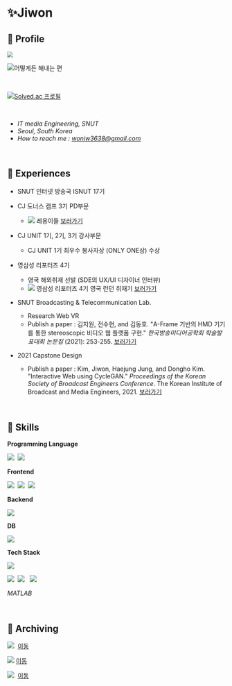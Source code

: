 # ✨Jiwon

## 🔹 Profile

<img src="https://postfiles.pstatic.net/MjAyMjA4MjhfMTIy/MDAxNjYxNjk0MjQ5MzIx.sxW_Kp3HYXp1pyBHEUVrObyTfFRXBgGPpxFjWjD_FjAg.bRi8kfDut47nWpn2tz8WGQfTOc-KILHrtS8LMMxAELIg.PNG.wonjw3638/1.PNG?type=w773" style="zoom:80%;" />

<br>

![어떻게든 해내는 편](https://postfiles.pstatic.net/MjAyMjA4MjBfMTI2/MDAxNjYwOTk2Mzk1MTA4.TumoGYCoZw5FbMdCUmIJVQHMwW3zxomyVsHDQLyCeQsg.kcRE9lTIN5n1FdmDohbUmleruCKio9ZiUiVHmJppFYkg.JPEG.wonjw3638/BOJ.jpg?type=w773)

<br>

[![Solved.ac
프로필](http://mazassumnida.wtf/api/v2/generate_badge?boj=won_k)](https://solved.ac/won_k)

<br>

- *IT media Engineering, SNUT*
- *Seoul, South Korea*
- *How to reach me : wonjw3638@gmail.com* 

<br>

## 🔹 Experiences

- SNUT 인터넷 방송국 ISNUT 17기
- CJ 도너스 캠프 3기 PD부문
  - <img src="https://img.shields.io/badge/YouTube-FF0000?style=flat&logo=YouTube&logoColor=white"/> 레용이들 [보러가기](https://www.youtube.com/channel/UCMNLf8IiWvRD65bWwZRAESA)

- CJ UNIT 1기, 2기, 3기 강사부문
  - CJ UNIT 1기 최우수 봉사자상 (ONLY ONE상) 수상

- 영삼성 리포터즈 4기
  - 영국 해외취재 선발 (SDE의 UX/UI 디자이너 인터뷰)
  - <img src="https://img.shields.io/badge/YouTube-FF0000?style=flat&logo=YouTube&logoColor=white"/> 영삼성 리포터즈 4기 영국 런던 취재기 [보러가기](https://youtu.be/S1DyJnwzX7Y)

- SNUT Broadcasting & Telecommunication Lab.
  - Research Web VR
  - Publish a paper : 김지원, 전수현, and 김동호. "A-Frame 기반의 HMD 기기를 통한 stereoscopic 비디오 웹 플랫폼 구현." *한국방송미디어공학회 학술발표대회 논문집* (2021): 253-255. [보러가기](https://www.dbpia.co.kr/Journal/articleDetail?nodeId=NODE10604833)
- 2021 Capstone Design
  - Publish a paper : Kim, Jiwon, Haejung Jung, and Dongho Kim. "Interactive Web using CycleGAN." *Proceedings of the Korean Society of Broadcast Engineers Conference*. The Korean Institute of Broadcast and Media Engineers, 2021. [보러가기](https://koreascience.kr/article/CFKO202115161265739.page)

<br>

## 🔹 Skills

**Programming Language**

<img src="https://img.shields.io/badge/Python-3776AB?style=flat&logo=Python&logoColor=f5dd42"/>&nbsp;&nbsp;<img src="https://img.shields.io/badge/C-A8B9CC?style=flat&logo=C&logoColor=white"/>  

**Frontend**

<img src="https://img.shields.io/badge/HTML5-E34F26?style=flat&logo=HTML5&logoColor=white"/>&nbsp;&nbsp;<img src="https://img.shields.io/badge/CSS3-1572B6?style=flat&logo=CSS3&logoColor=white"/>&nbsp;&nbsp;<img src="https://img.shields.io/badge/JavaScript-F7DF1E?style=flat&logo=JavaScript&logoColor=1c1c1c"/>

**Backend**

<img src="https://img.shields.io/badge/Django-092E20?style=flat&logo=Django&logoColor=white"/> 

**DB**

<img src="https://img.shields.io/badge/MongoDB-47A248?style=flat&logo=MongoDB&logoColor=white"/> 

**Tech Stack**

<img src="https://img.shields.io/badge/AFrame-EF2D5E?style=flat&logo=A-Frame&logoColor=white"/> 

<img src="https://img.shields.io/badge/Adobe Photoshop-31A8FF?style=flat&logo=Adobe Photoshop&logoColor=black"/>&nbsp;&nbsp;<img src="https://img.shields.io/badge/Adobe Premiere Pro-9999FF?style=flat&logo=Adobe Premiere Pro&logoColor=black"/> &nbsp;&nbsp;<img src="https://img.shields.io/badge/Adobe After Effects-9999FF?style=flat&logo=Adobe After Effects&logoColor=black"/>

*MATLAB*

<br>

## 🔹 Archiving

<img src="https://img.shields.io/badge/Naver Blog-03C75A?style=flat&logo=Naver&logoColor=white"/> &nbsp;[이동](https://blog.naver.com/wonjw3638)

<img src="https://img.shields.io/badge/Tistory-000000?style=flat&logo=Tistory&logoColor=white"/>&nbsp;[이동](https://only-jione.tistory.com/)

<img src="https://img.shields.io/badge/Instagram-E4405F?style=flat&logo=Instagram&logoColor=white"/> &nbsp;[이동](https://www.instagram.com/_uomlr_/)

